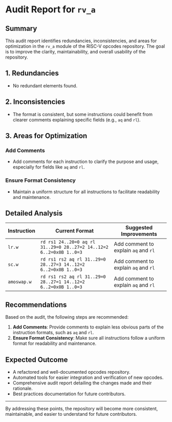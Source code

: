 # Audit Report for `rv_a`

## Summary

This audit report identifies redundancies, inconsistencies, and areas for optimization in the `rv_a` module of the RISC-V opcodes repository. The goal is to improve the clarity, maintainability, and overall usability of the repository.

## 1. Redundancies

- No redundant elements found.

## 2. Inconsistencies

- The format is consistent, but some instructions could benefit from clearer comments explaining specific fields (e.g., `aq` and `rl`).

## 3. Areas for Optimization

### Add Comments

- Add comments for each instruction to clarify the purpose and usage, especially for fields like `aq` and `rl`.

### Ensure Format Consistency

- Maintain a uniform structure for all instructions to facilitate readability and maintenance.

## Detailed Analysis

| Instruction | Current Format | Suggested Improvements |
|-------------|----------------|------------------------|
| `lr.w`      | `rd rs1 24..20=0 aq rl 31..29=0 28..27=2 14..12=2 6..2=0x0B 1..0=3` | Add comment to explain `aq` and `rl` |
| `sc.w`      | `rd rs1 rs2 aq rl 31..29=0 28..27=3 14..12=2 6..2=0x0B 1..0=3` | Add comment to explain `aq` and `rl` |
| `amoswap.w` | `rd rs1 rs2 aq rl 31..29=0 28..27=1 14..12=2 6..2=0x0B 1..0=3` | Add comment to explain `aq` and `rl` |

## Recommendations

Based on the audit, the following steps are recommended:

1. **Add Comments**: Provide comments to explain less obvious parts of the instruction formats, such as `aq` and `rl`.
2. **Ensure Format Consistency**: Make sure all instructions follow a uniform format for readability and maintenance.

## Expected Outcome

- A refactored and well-documented opcodes repository.
- Automated tools for easier integration and verification of new opcodes.
- Comprehensive audit report detailing the changes made and their rationale.
- Best practices documentation for future contributors.

---

By addressing these points, the repository will become more consistent, maintainable, and easier to understand for future contributors.

